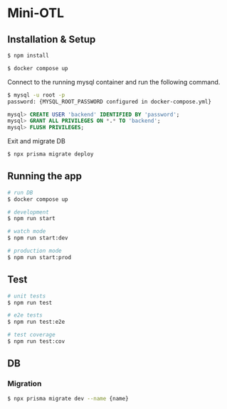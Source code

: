 # Mini-OTL

## Installation & Setup

```bash
$ npm install
```

```bash
$ docker compose up
```

Connect to the running mysql container and run the following command.
```bash
$ mysql -u root -p
password: {MYSQL_ROOT_PASSWORD configured in docker-compose.yml}
```

```sql
mysql> CREATE USER 'backend' IDENTIFIED BY 'password';
mysql> GRANT ALL PRIVILEGES ON *.* TO 'backend';
mysql> FLUSH PRIVILEGES;
```

Exit and migrate DB
```bash
$ npx prisma migrate deploy
```


## Running the app

```bash
# run DB
$ docker compose up

# development
$ npm run start

# watch mode
$ npm run start:dev

# production mode
$ npm run start:prod
```

## Test

```bash
# unit tests
$ npm run test

# e2e tests
$ npm run test:e2e

# test coverage
$ npm run test:cov
```

## DB
### Migration
```bash
$ npx prisma migrate dev --name {name}

```